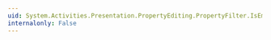 ```yaml
---
uid: System.Activities.Presentation.PropertyEditing.PropertyFilter.IsEmpty
internalonly: False
---
```

